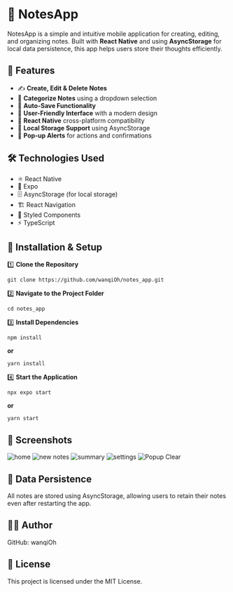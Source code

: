 # 📝 NotesApp

NotesApp is a simple and intuitive mobile application for creating, editing, and organizing notes. Built with **React Native** and using **AsyncStorage** for local data persistence, this app helps users store their thoughts efficiently.

## 📌 Features

- ✍️ **Create, Edit & Delete Notes**  
- 📂 **Categorize Notes** using a dropdown selection  
- 🔄 **Auto-Save Functionality**  
- 🎨 **User-Friendly Interface** with a modern design  
- 📱 **React Native** cross-platform compatibility  
- 📁 **Local Storage Support** using AsyncStorage  
- 🔔 **Pop-up Alerts** for actions and confirmations  

## 🛠️ Technologies Used

- ⚛️ React Native
- 📱 Expo
- 🗄️ AsyncStorage (for local storage)
- 🏗️ React Navigation
- 🎨 Styled Components
- ⚡ TypeScript

## 🚀 Installation & Setup

1️⃣ **Clone the Repository**

`git clone https://github.com/wanqiOh/notes_app.git`

2️⃣ **Navigate to the Project Folder**

`cd notes_app`

3️⃣ **Install Dependencies**

`npm install`

**or**

`yarn install`

4️⃣ **Start the Application**

`npx expo start`

**or**

`yarn start`

## 📸 Screenshots
![home](https://firebasestorage.googleapis.com/v0/b/rentalapp-fa5bd.appspot.com/o/images%2FUI_Home.PNG?alt=media&token=93d825a2-2734-4c4c-acb7-adaf3f6dcfab)
![new notes](https://firebasestorage.googleapis.com/v0/b/rentalapp-fa5bd.appspot.com/o/images%2FUI_NewNote.PNG?alt=media&token=4cde4df7-5e30-4c32-9af4-218a86b6bc8f)
![summary](https://firebasestorage.googleapis.com/v0/b/rentalapp-fa5bd.appspot.com/o/images%2FUI_Summary.PNG?alt=media&token=1416d062-9406-47d1-9f29-84b6b64bbb04)
![settings](https://firebasestorage.googleapis.com/v0/b/rentalapp-fa5bd.appspot.com/o/images%2FUI_Settings.PNG?alt=media&token=9761c7ad-cc40-4613-8c94-052a03479a3b)
![Popup Clear](https://firebasestorage.googleapis.com/v0/b/rentalapp-fa5bd.appspot.com/o/images%2FUI_Clear.PNG?alt=media&token=e0e89d35-be7b-4cf0-b967-faf1352225a9)

## 💾 Data Persistence
All notes are stored using AsyncStorage, allowing users to retain their notes even after restarting the app.

## 👨‍💻 Author
GitHub: wanqiOh

## 📜 License
This project is licensed under the MIT License.
